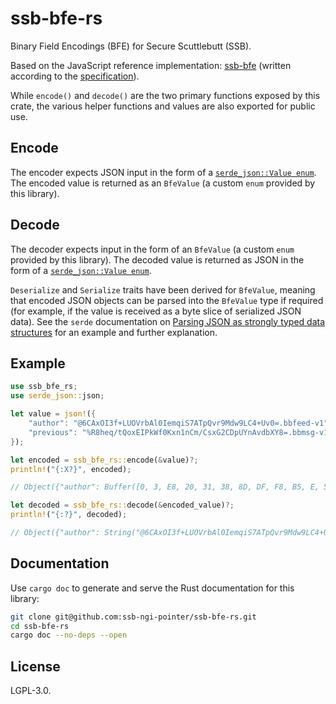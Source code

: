 # ssb-bfe-rs

Binary Field Encodings (BFE) for Secure Scuttlebutt (SSB).

Based on the JavaScript reference implementation: [ssb-bfe](https://github.com/ssb-ngi-pointer/ssb-bfe) (written according to the [specification](https://github.com/ssb-ngi-pointer/ssb-binary-field-encodings-spec)).

While `encode()` and `decode()` are the two primary functions exposed by this crate, the various helper functions and values are also exported for public use.

## Encode

The encoder expects JSON input in the form of a [`serde_json::Value enum`](https://docs.serde.rs/serde_json/value/enum.Value.html). The encoded value is returned
as an `BfeValue` (a custom `enum` provided by this library).

## Decode

The decoder expects input in the form of an `BfeValue` (a custom `enum` provided by this library). The decoded value is returned as JSON in the form of a [`serde_json::Value enum`](https://docs.serde.rs/serde_json/value/enum.Value.html).

`Deserialize` and `Serialize` traits have been derived for `BfeValue`, meaning that encoded JSON objects can be parsed into the `BfeValue` type if required (for example, if the value is received as a byte slice of serialized JSON data). See the `serde` documentation on [Parsing JSON as strongly typed data structures](https://docs.serde.rs/serde_json/index.html#parsing-json-as-strongly-typed-data-structures) for an example and further explanation.

## Example

```rust
use ssb_bfe_rs;
use serde_json::json;

let value = json!({
    "author": "@6CAxOI3f+LUOVrbAl0IemqiS7ATpQvr9Mdw9LC4+Uv0=.bbfeed-v1",
    "previous": "%R8heq/tQoxEIPkWf0Kxn1nCm/CsxG2CDpUYnAvdbXY8=.bbmsg-v1"
});

let encoded = ssb_bfe_rs::encode(&value)?;
println!("{:X?}", encoded);

// Object({"author": Buffer([0, 3, E8, 20, 31, 38, 8D, DF, F8, B5, E, 56, B6, C0, 97, 42, 1E, 9A, A8, 92, EC, 4, E9, 42, FA, FD, 31, DC, 3D, 2C, 2E, 3E, 52, FD]), "previous": Buffer([1, 4, 47, C8, 5E, AB, FB, 50, A3, 11, 8, 3E, 45, 9F, D0, AC, 67, D6, 70, A6, FC, 2B, 31, 1B, 60, 83, A5, 46, 27, 2, F7, 5B, 5D, 8F])})

let decoded = ssb_bfe_rs::decode(&encoded_value)?;
println!("{:?}", decoded);

// Object({"author": String("@6CAxOI3f+LUOVrbAl0IemqiS7ATpQvr9Mdw9LC4+Uv0=.bbfeed-v1"), "previous": String("%R8heq/tQoxEIPkWf0Kxn1nCm/CsxG2CDpUYnAvdbXY8=.bbmsg-v1")})
```

## Documentation

Use `cargo doc` to generate and serve the Rust documentation for this library:

```bash
git clone git@github.com:ssb-ngi-pointer/ssb-bfe-rs.git
cd ssb-bfe-rs
cargo doc --no-deps --open 
```

## License

LGPL-3.0.
